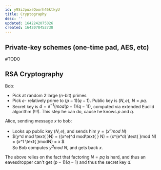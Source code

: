 ```yaml
---
id: y9SiJpuxsQoorh46ktkyU
title: Cryptography
desc: ''
updated: 1642242075026
created: 1642078452738
---
```

## Private-key schemes (one-time pad, AES, etc)
#TODO




## RSA Cryptography

Bob:
* Pick at random 2 large ($n$-bit) primes
* Pick $e$- relatively prime to $(p-1)(q-1)$. Public key is $(N,e)$, $N=pq$.
* Secret key is $d=e^{-1}(mod (p-1)(q-1))$, computed via extended Euclid algorithm (!!!). This step he can do, cause he knows $p$ and $q$.

Alice, sending message $x$ to bob:
* Looks up public key $(N,e)$, and sends him $y=(x^e mod\text{ }N)$
* $(y^d mod \text{ }N) = ((x^e)^d mod\text{ } N) = (x^(e*d) \text{ }mod N) = (x^1 \text{ }modN) = x $  
So Bob computes $y^d mod\text{ }N$, and gets back $x$.

The above relies on the fact that factoring $N=pq$ is hard, and thus an eavesdropper can't get $(p-1)(q-1)$ and thus the secret key $d$.